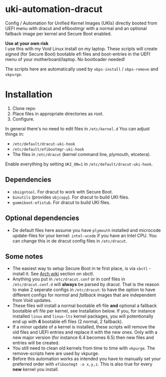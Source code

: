 # uki-automation-dracut
Config / Automation for Unified Kernel Images (UKIs) directly booted from UEFI menu with dracut and efibootmgr with a normal and an optional fallback image per kernel and Secure Boot enabled.

**Use at your own risk**  
I use this with my Void Linux install on my laptop. 
These scripts will create _signed_ (for Secure Boot) bootable efi files and boot-entries in the UEFI menu of your motherboard/laptop. No bootloader needed!

The scripts here are automatically used by `xbps-install` / `xbps-remove` and `vkpurge`.

# Installation
1. Clone repo
2. Place files in appropriate directories as root.
3. Configure.

In general there's no need to edit files in `/etc/kernel.d` You can adjust things in:
- `/etc/default/dracut-uki-hook`
- `/etc/default/efibootmgr-uki-hook`
- The files in `/etc/dracut` (kernel command line, plymouth, etcetera).

Enable everything by setting `UKI_ON=1` in `/etc/default/dracut-uki-hook`.

## Dependencies
- `sbsigntool`. For dracut to work with Secure Boot.
- `binutils` (provides `objcopy`). For dracut to build UKI files.
- `gummiboot-efistub`. For dracut to build UKI files.

## Optional dependencies
- De default files here assume you have `plymouth` installed and microcode update-files for your kernel: `intel-ucode` if you have an Intel CPU. You can change this in de dracut config files in `/etc/dracut`.

## Some notes
- The easiest way to setup Secure Boot in te first place, is via `sbctl`  - install it. See [Arch wiki](https://wiki.archlinux.org/title/Unified_Extensible_Firmware_Interface/Secure_Boot) section on sbctl.
- Anything you put in `/etc/dracut.conf` or in conf files in `/etc/dracut.conf.d` will **always** be parsed by dracut. That is the reason to make 2 seperate configs in `/etc/dracut`: to have the option to have different configs for _normal_ and _fallback_ images that are independent from Void updates.
- These files will install a normal bootable efi file **and** optional a fallback bootalble efi file per kernel, see Installation below. If you, for instance  installed `linux` and `linux-lts` kernel packages, you will potentionally end up with **4** bootable efi files (2 normal, 2 fallback).
- If a minor update of a kernel is installed, these scripts will remove the old files and UEFI entries and replace it with the new ones. Only with a new major version (for instance 6.4 becomes 6.5) then new files and entries will be created.
- You still need to clean old kernels from time to time with `vkpurge`. The remove-scripts here are used by vkpurge.
- Before this automation works as intended you have to manually set your preferred order with `efibootmgt -o x,y,z`. This is also true for every **new** kernel you install.
